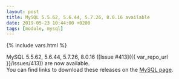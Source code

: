 ```yaml
---
layout: post
title: MySQL 5.5.62, 5.6.44, 5.7.26, 8.0.16 available
date: 2019-05-23 10:44:00 +0200
tags: [module, mysql]
---
```

{% include vars.html %}

MySQL 5.5.62, 5.6.44, 5.7.26, 8.0.16 ([Issue #413]({{ var_repo_url }}/issues/413)) are now available.<br />
You can find links to download these releases on the [MySQL page](/modules/mysql/).